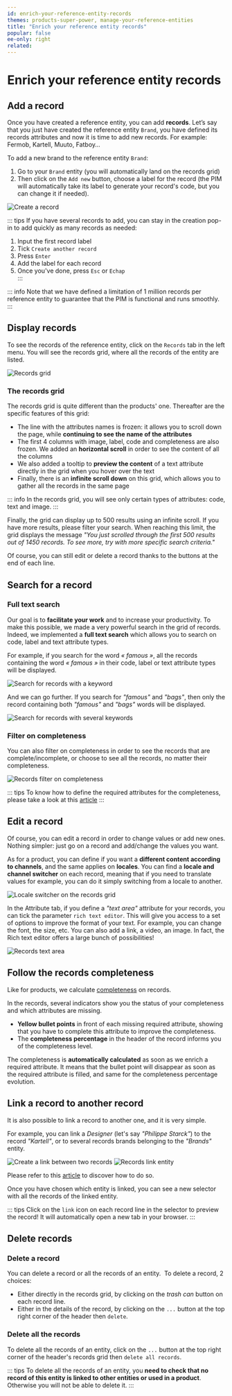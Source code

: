 ```yaml
---
id: enrich-your-reference-entity-records
themes: products-super-power, manage-your-reference-entities
title: "Enrich your reference entity records"
popular: false
ee-only: right
related:
---
```


# Enrich your reference entity records

## Add a record
Once you have created a reference entity, you can add **records**.
Let’s say that you just have created the reference entity `Brand`, you have defined its records attributes and now it is time to add new records. For example: Fermob, Kartell, Muuto, Fatboy…

To add a new brand to the reference entity `Brand`:
1. Go to your `Brand` entity (you will automatically land on the records grid)
1. Then click on the `Add new` button, choose a label for the record (the PIM will automatically take its label to generate your record's code, but you can change it if needed).

![Create a record](../img/Records_creation.png)

::: tips
If you have several records to add, you can stay in the creation pop-in to add quickly as many records as needed:
1. Input the first record label
1. Tick `Create another record`
1. Press `Enter`
1. Add the label for each record
1. Once you've done, press `Esc` or `Echap`   
:::

::: info
Note that we have defined a limitation of 1 million records per reference entity to guarantee that the PIM is functional and runs smoothly.
:::

## Display records
To see the records of the reference entity, click on the `Records` tab in the left menu. You will see the records grid, where all the records of the entity are listed.

![Records grid](../img/Records_grid.png)

### The records grid
The records grid is quite different than the products' one. Thereafter are the specific features of this grid:
- The line with the attributes names is frozen: it allows you to scroll down the page, while **continuing to see the name of the attributes**
- The first 4 columns with image, label, code and completeness are also frozen. We added an **horizontal scroll** in order to see the content of all the columns
- We also added a tooltip to **preview the content** of a text attribute directly in the grid when you hover over the text
- Finally, there is an **infinite scroll down** on this grid, which allows you to gather all the records in the same page

::: info
In the records grid, you will see only certain types of attributes: code, text and image.
:::

Finally, the grid can display up to 500 results using an infinite scroll. If you have more results, please filter your search. When reaching this limit, the grid displays the message *"You just scrolled through the first 500 results out of 1450 records. To see more, try with more specific search criteria."*

Of course, you can still edit or delete a record thanks to the buttons at the end of each line.

## Search for a record

### Full text search

Our goal is to **facilitate your work** and to increase your productivity. To make this possible, we made a very powerful search in the grid of records. Indeed, we implemented a **full text search** which allows you to search on code, label and text attribute types.

For example, if you search for the word *« famous »*, all the records containing the word *« famous »* in their code, label or text attribute types will be displayed.  

![Search for records with a keyword](../img/Records_Search_1_word.png)

And we can go further.
If you search for *"famous"* and *"bags"*, then only the record containing both *"famous"* and *"bags"* words will be displayed.

![Search for records with several keywords](../img/Records_Search_2_words.png)

### Filter on completeness

You can also filter on completeness in order to see the records that are complete/incomplete, or choose to see all the records, no matter their completeness.

![Records filter on completeness](../img/Records_filter_completeness.png)

::: tips
To know how to define the required attributes for the completeness, please take a look at this [article](/articles/manage-reference-entities.html)
:::

## Edit a record

Of course, you can edit a record in order to change values or add new ones. Nothing simpler: just go on a record and add/change the values you want.

As for a product, you can define if you want a **different content according to channels**, and the same applies on **locales**.
You can find a **locale and channel switcher** on each record, meaning that if you need to translate values for example, you can do it simply switching from a locale to another.

![Locale switcher on the records grid](../img/Records_locale_switcher.png)

In the Attribute tab, if you define a *"text area"* attribute for your records, you can tick the parameter `rich text editor`. This will give you access to a set of options to improve the format of your text. For example, you can change the font, the size, etc. You can also add a link, a video, an image.
In fact, the Rich text editor offers a large bunch of possibilities!

![Records text area](../img/Records_text_area.png)


## Follow the records completeness

Like for products, we calculate [completeness](/articles/manage-reference-entities.html) on records.

In the records, several indicators show you the status of your completeness and which attributes are missing.
- **Yellow bullet points** in front of each missing required attribute, showing that you have to complete this attribute to improve the completeness.
- The **completeness percentage** in the header of the record informs you of the completeness level.   

The completeness is **automatically calculated** as soon as we enrich a required attribute. It means that the bullet point will disappear as soon as the required attribute is filled, and same for the completeness percentage evolution.


## Link a record to another record

It is also possible to link a record to another one, and it is very simple.

For example, you can link a *Designer* (let's say *"Philippe Starck"*) to the record *"Kartell"*, or to several records brands belonging to the *"Brands"* entity.  

![Create a link between two records](../img/Records_link_entity_1.png)
![Records link entity](../img/Records_link_entity_2.png)

Please refer to this [article](/articles/manage-reference-entities.html#add-an-attribute) to discover how to do so.

Once you have chosen which entity is linked, you can see a new selector with all the records of the linked entity.

::: tips
Click on the `link` icon on each record line in the selector to preview the record! It will automatically open a new tab in your browser.
:::

## Delete records

### Delete a record
You can delete a record or all the records of an entity.
 To delete a record, 2 choices:
- Either directly in the records grid, by clicking on the *trash can* button on each record line.
- Either in the details of the record, by clicking on the `...` button at the top right corner of the header then `delete`.

### Delete all the records
To delete all the records of an entity, click on the `...` button at the top right corner of the header's records grid then `delete all records`.

::: tips
To delete all the records of an entity, you **need to check that no record of this entity is linked to other entities or used in a product**. Otherwise you will not be able to delete it.
:::
